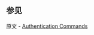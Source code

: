 ## 参见

原文 - [Authentication Commands]( https://docs.mongodb.com/manual/reference/command/nav-authentication/ )

